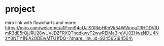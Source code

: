 # project
miro link with flowcharts and more:
https://miro.com/welcome/a1lFcm94cUJlS0RkbHRnVk54WWpqaTRHODVIUmR3dE5rQjJRU28wUVJDZFRXQThqdkwyT2wwRElMa3lreVU0ZHwzNDU4NzY0NTY1NjA2ODEwMTU1fDQ=?share_link_id=924565194504\

